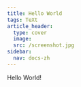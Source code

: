 ```yaml
---
title: Hello World
tags: TeXt
article_header:
  type: cover
  image:
  src: /screenshot.jpg
sidebar:
  nav: docs-zh
---
```


Hello World!
